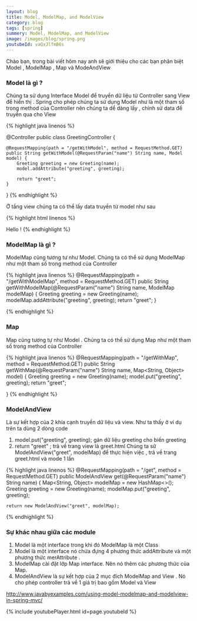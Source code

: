```yaml
---
layout: blog
title: Model, ModelMap, and ModelView  
category: blog
tags: [spring]
summery: Model, ModelMap, and ModelView
image: /images/blog/spring.png
youtubeId: vaQxJlfmB6s
---
```


Chào bạn, trong bài viết hôm nay anh sẽ giới thiệu cho các bạn phân biệt Model , ModelMap , Map và ModeAndView


### Model là gì ?
Chúng ta sử dụng Interface Model để truyền dữ liệu  từ Controller sang View để hiển thị . 
Spring cho phép chúng ta sử dụng Model như là một tham số trong method của Controller nên chúng ta dể dàng lấy , chỉnh sử data 
để truyền qua cho View

{% highlight java linenos %}

@Controller
public class GreetingController {

    @RequestMapping(path = "/getWithModel", method = RequestMethod.GET)
    public String getWithModel(@RequestParam("name") String name, Model model) {
        Greeting greeting = new Greeting(name);
        model.addAttribute("greeting", greeting);

        return "greet";
    }
}
{% endhighlight %}

Ở tầng view chúng ta có thể lấy data truyền từ model như sau 

{% highlight html  linenos %}
<!DOCTYPE html>
<html>
    <body>
        Hello <span th:text="${greeting.name}"/>!
    </body>
</html>
{% endhighlight %}

### ModelMap là gì ?
ModelMap cũng tương tư như Model. Chúng ta có thể sử dụng ModelMap như một tham số trong method của Controller

{% highlight java  linenos %}
@RequestMapping(path = "/getWithModelMap", method = RequestMethod.GET)
public String getWithModelMap(@RequestParam("name") String name, ModelMap modelMap) {
    Greeting greeting = new Greeting(name);
    modelMap.addAttribute("greeting", greeting);
    return "greet";
}

{% endhighlight %}

### Map
Map cũng tương tự như Model . Chúng ta có thể sử dụng Map như một tham số trong method của Controller

{% highlight java  linenos %} 
@RequestMapping(path = "/getWithMap", method = RequestMethod.GET)
public String getWithMap(@RequestParam("name") String name, Map<String, Object> model) {
    Greeting greeting = new Greeting(name);
    model.put("greeting", greeting);
    return "greet";

} 
{% endhighlight %}

### ModelAndView
Là sự kết hợp của 2 khía cạnh truyền dữ liệu và view. Như ta thấy ở ví dụ trên ta dùng 2 dòng code
1. model.put("greeting", greeting); gán dữ liệu greeting cho biến greeting
2. return "greet" ; trả về trang view là greet.html
Chúng ta sử  ModelAndView("greet", modelMap) để thực hiện việc , trả về trang greet.html và mode 1 lần  

{% highlight java  linenos %} 
@RequestMapping(path = "/get", method = RequestMethod.GET)
public ModelAndView get(@RequestParam("name") String name) {
    Map<String, Object> modelMap = new HashMap<>();
    Greeting greeting = new Greeting(name);
    modelMap.put("greeting", greeting);
    
    return new ModelAndView("greet", modelMap);
{% endhighlight %}

### Sự khác nhau giữa các module 

1. Model là một interface trong khi đó ModelMap là một Class 
2. Model là một  interface nó chứa đựng 4 phương thức addAttribute và một phương thức  merAttribute .
3. ModelMap cài đặt lớp  Map interface. Nên nó thêm các phương thức của Map. 
4. ModelAndView là sự kết hợp của 2 mục đích  ModelMap and View . Nó cho phép controller trả về 1 giá trị bao gồm Model và View   


http://www.javabyexamples.com/using-model-modelmap-and-modelview-in-spring-mvc/

{% include youtubePlayer.html id=page.youtubeId %}